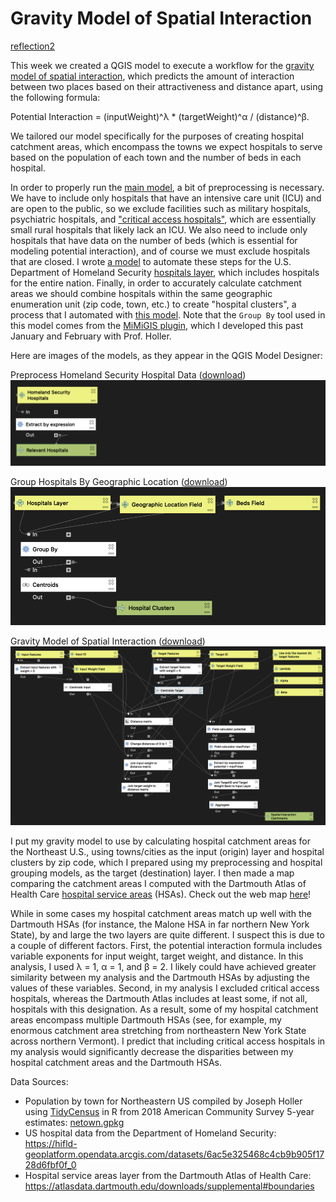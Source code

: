# Gravity Model of Spatial Interaction

[reflection2](./reflections/reflection2.md)

This week we created a QGIS model to execute a workflow for the [gravity model of spatial interaction](https://gis4dev.github.io/lessons/02a_gravitymodel.html), which predicts the amount of interaction between two places based on their attractiveness and distance apart, using the following formula:

Potential Interaction = (inputWeight)^λ * (targetWeight)^α / (distance)^β.

We tailored our model specifically for the purposes of creating hospital catchment areas, which encompass the towns we expect hospitals to serve based on the population of each town and the number of beds in each hospital.

In order to properly run the [main model](models/gravity_model.model3), a bit of preprocessing is necessary. We have to include only hospitals that have an intensive care unit (ICU) and are open to the public, so we exclude facilities such as military hospitals, psychiatric hospitals, and ["critical access hospitals"](https://www.ruralhealthinfo.org/topics/critical-access-hospitals), which are essentially small rural hospitals that likely lack an ICU. We also need to include only hospitals that have data on the number of beds (which is essential for modeling potential interaction), and of course we must exclude hospitals that are closed. I wrote [a model](models/preprocess_homelandSecurityHospitals.model3) to automate these steps for the U.S. Department of Homeland Security [hospitals layer](https://hifld-geoplatform.opendata.arcgis.com/datasets/6ac5e325468c4cb9b905f1728d6fbf0f_0), which includes hospitals for the entire nation. Finally, in order to accurately calculate catchment areas we should combine hospitals within the same geographic enumeration unit (zip code, town, etc.) to create "hospital clusters", a process that I automated with [this model](models/groupHosps_byGeographicLocation.model3). Note that the `Group By` tool used in this model comes from the [MiMiGIS plugin](https://github.com/GIS4DEV/MiMiGIS), which I developed this past January and February with Prof. Holler.

Here are images of the models, as they appear in the QGIS Model Designer:

Preprocess Homeland Security Hospital Data ([download](models/preprocess_homelandSecurityHospitals.model3))
![Preprocess Homeland Security Hospital Data QGIS Model](assets/images/preprocessModel2.png)

Group Hospitals By Geographic Location ([download](models/groupHosps_byGeographicLocation.model3))
![Group Hospitals By Geographic Location QGIS Model](assets/images/hospitalClustersModel.png)

Gravity Model of Spatial Interaction ([download](models/gravity_model.model3))
![Gravity Model of Spatial Interaction QGIS Model](assets/images/gravityModel.png)

I put my gravity model to use by calculating hospital catchment areas for the Northeast U.S., using towns/cities as the input (origin) layer and hospital clusters by zip code, which I prepared using my preprocessing and hospital grouping models, as the target (destination) layer. I then made a map comparing the catchment areas I computed with the Dartmouth Atlas of Health Care [hospital service areas](https://atlasdata.dartmouth.edu/downloads/supplemental#boundaries) (HSAs). Check out the web map [here](assets/index.html)!

While in some cases my hospital catchment areas match up well with the Dartmouth HSAs (for instance, the Malone HSA in far northern New York State), by and large the two layers are quite different. I suspect this is due to a couple of different factors. First, the potential interaction formula includes variable exponents for input weight, target weight, and distance. In this analysis, I used λ = 1, α = 1, and β = 2. I likely could have achieved greater similarity between my analysis and the Dartmouth HSAs by adjusting the values of these variables. Second, in my analysis I excluded critical access hospitals, whereas the Dartmouth Atlas includes at least some, if not all, hospitals with this designation. As a result, some of my hospital catchment areas encompass multiple Dartmouth HSAs (see, for example, my enormous catchment area stretching from northeastern New York State across northern Vermont). I predict that including critical access hospitals in my analysis would significantly decrease the disparities between my hospital catchment areas and the Dartmouth HSAs.

Data Sources:
 * Population by town for Northeastern US compiled by Joseph Holler using [TidyCensus](https://walker-data.com/tidycensus/) in R from 2018 American Community Survey 5-year estimates: [netown.gpkg](https://gis4dev.github.io/lessons/assets/netown.gpkg)
 * US hospital data from the Department of Homeland Security: https://hifld-geoplatform.opendata.arcgis.com/datasets/6ac5e325468c4cb9b905f1728d6fbf0f_0
 * Hospital service areas layer from the Dartmouth Atlas of Health Care: https://atlasdata.dartmouth.edu/downloads/supplemental#boundaries
